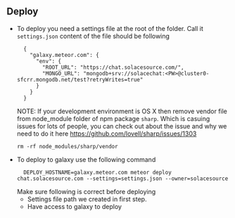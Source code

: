## Deploy
  - To deploy you need a settings file at the root of the folder. Call it `settings.json`
    content of the file should be following
    ```
      {
        "galaxy.meteor.com": {
          "env": {
            "ROOT_URL": "https://chat.solacesource.com/",
            "MONGO_URL": "mongodb+srv://solacechat:<PW>@cluster0-sfcrr.mongodb.net/test?retryWrites=true"
          }
        }
      }
    ```
    NOTE: If your development environment is OS X then remove vendor file from node_module folder of npm package `sharp`. Which is casuing issues for lots of people, you can check out about the issue and why we need to do it here https://github.com/lovell/sharp/issues/1303
    ```
    rm -rf node_modules/sharp/vendor
    ```
  - To deploy to galaxy use the following command
    ```
      DEPLOY_HOSTNAME=galaxy.meteor.com meteor deploy chat.solacesource.com --settings=settings.json --owner=solacesource
    ```
    Make sure following is correct before deploying
    * Settings file path we created in first step.
    * Have access to galaxy to deploy
